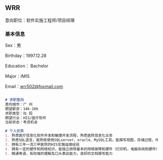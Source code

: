 ## WRR

意向职位：软件实施工程师/项目经理


### 基本信息

Sex：男

Birthday：1997.12.28

Education： Bachelor 

Major：IMIS

Email：wrr502@foxmail.com

```markdown

# 求职意向 
意向城市：广 州
期望薪资：14k-16k
求职类型：社 招
期望行业：HIS/医疗软件
当前状态：考虑机会

# 个人优势 
1. 熟悉医疗信息化软件开发和敏捷开发流程，熟悉医院信息化业务
2. 熟悉SQL语言，能熟练使用SQLserver、oracle、MySQL工具。能撰写视图，存储过程，作业，函数和触发器
3. 拥有三年一流三甲医院的HIS实施运维经验
4. 拥有一定的硬件和网络知识，能独立排除基本的网络故障和硬件（打印机，电脑系统和硬件）问题
5. 精通粤语，有较强的理解及口头表达能力，良好的文档撰写能力
